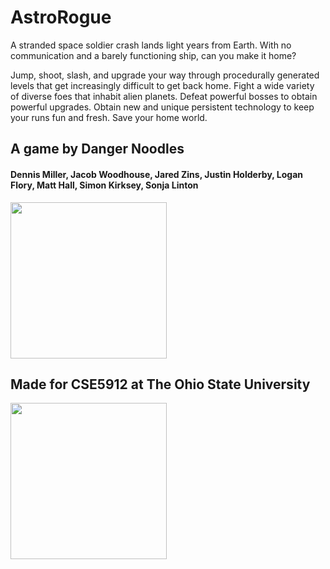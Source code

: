 # AstroRogue
A stranded space soldier crash lands light years from Earth. With no communication and a barely functioning ship, can you make it home?

Jump, shoot, slash, and upgrade your way through procedurally generated levels that get increasingly difficult to get back home. Fight a wide variety of diverse foes that inhabit alien planets. Defeat powerful bosses to obtain powerful upgrades. Obtain new and unique persistent technology to keep your runs fun and fresh. Save your home world.


## A game by Danger Noodles
#### Dennis Miller, Jacob Woodhouse, Jared Zins, Justin Holderby, Logan Flory, Matt Hall, Simon Kirksey, Sonja Linton
<img src="https://user-images.githubusercontent.com/55900660/152922901-ed940498-07bf-4201-8349-0abf3bfd9222.png" width="250" height="250">


## Made for CSE5912 at The Ohio State University
<img src="https://user-images.githubusercontent.com/55900660/152922832-ced040ec-24f3-4a67-a58e-89c2f0b3ba35.png" width="250" height="250">

